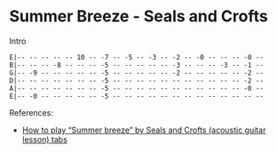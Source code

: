 # Summer Breeze - Seals and Crofts
Intro<br>
```
E|-- -- -- -- -- 10 -- -7 -- -5 -- -3 -- -2 -- -0 -- -- -- -0 --
B|-- -- -- -8 -- -- -- -5 -- -- -- -- -- -3 -- -- -- -3 -- -1 --
G|-- -9 -- -- -- -- -- -5 -- -- -- -- -- -2 -- -- -- -- -- -2 --
D|-- -- -- -- -- -- -- -5 -- -- -- -- -- -- -- -- -- -- -- -2 --
A|-- -- -- -- -- -- -- -5 -- -- -- -- -- -- -- -- -- -- -- -0 --
E|-- -0 -- -- -- -- -- -5 -- -- -- -- -- -- -- -- -- -- -- -- --
```

References:
- [How to play “Summer breeze” by Seals and Crofts (acoustic guitar lesson) tabs](https://www.youtube.com/watch?v=0xLyPh1-qQ0)
